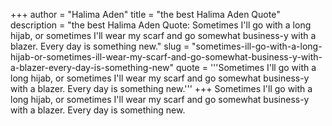 +++
author = "Halima Aden"
title = "the best Halima Aden Quote"
description = "the best Halima Aden Quote: Sometimes I'll go with a long hijab, or sometimes I'll wear my scarf and go somewhat business-y with a blazer. Every day is something new."
slug = "sometimes-ill-go-with-a-long-hijab-or-sometimes-ill-wear-my-scarf-and-go-somewhat-business-y-with-a-blazer-every-day-is-something-new"
quote = '''Sometimes I'll go with a long hijab, or sometimes I'll wear my scarf and go somewhat business-y with a blazer. Every day is something new.'''
+++
Sometimes I'll go with a long hijab, or sometimes I'll wear my scarf and go somewhat business-y with a blazer. Every day is something new.
